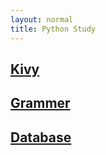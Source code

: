 ```yaml
---
layout: normal
title: Python Study
---
```


## [Kivy](../kivy/kivy_study)

## [Grammer](../common/Grammer)

## [Database](../common/database)